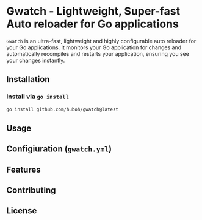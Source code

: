 # Gwatch - Lightweight, Super-fast Auto reloader for Go applications

`Gwatch` is an ultra-fast, lightweight and highly configurable auto reloader for your Go applications. It monitors your Go application for changes and automatically recompiles and restarts your application, ensuring you see your changes instantly.

## Installation

### Install via `go install`

```bash
go install github.com/huboh/gwatch@latest
```

## Usage

## Configiuration (`gwatch.yml`)

## Features

## Contributing

## License
